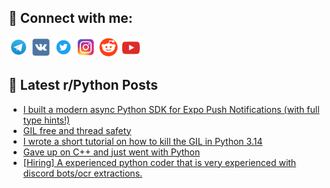 ## 🔎 Connect with me:
[<img src="https://github.com/bullbesh/bullbesh/blob/main/images/Telegram.png" width="32" height="32" />](https://t.me/bullbesh)
[<img src="https://github.com/bullbesh/bullbesh/blob/main/images/VK.png" width="32" height="32" />](https://vk.com/bullbesh)
[<img src="https://github.com/bullbesh/bullbesh/blob/main/images/Twitter.png" width="32" height="32" />](https://twitter.com/bullbesh1)
[<img src="https://github.com/bullbesh/bullbesh/blob/main/images/Instagram.png" width="32" height="32" />](https://www.instagram.com/bullbesh)
[<img src="https://github.com/bullbesh/bullbesh/blob/main/images/Reddit.png" width="32" height="32" />](https://www.reddit.com/user/bullbesh)
[<img src="https://github.com/bullbesh/bullbesh/blob/main/images/YouTube.png" width="32" height="32" />](https://www.youtube.com/channel/UCtfjRs6uzgq5mfm8S06WTcg)

## 📕 Latest r/Python Posts
<!-- BLOG-POST-LIST:START -->
- [I built a modern async Python SDK for Expo Push Notifications &lpar;with full type hints!&rpar;](https://www.reddit.com/r/Python/comments/1o74arl/i_built_a_modern_async_python_sdk_for_expo_push/)
- [GIL free and thread safety](https://www.reddit.com/r/Python/comments/1o71ejn/gil_free_and_thread_safety/)
- [I wrote a short tutorial on how to kill the GIL in Python 3.14](https://www.reddit.com/r/Python/comments/1o6v4fb/i_wrote_a_short_tutorial_on_how_to_kill_the_gil/)
- [Gave up on C++ and just went with Python](https://www.reddit.com/r/Python/comments/1o6u9cg/gave_up_on_c_and_just_went_with_python/)
- [[Hiring] A experienced python coder that is very experienced with discord bots/ocr extractions.](https://www.reddit.com/r/Python/comments/1o6tx7x/hiring_a_experienced_python_coder_that_is_very/)
<!-- BLOG-POST-LIST:END -->
